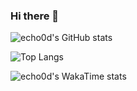 ### Hi there 👋

<!--
**echo0d/echo0d** is a ✨ _special_ ✨ repository because its `README.md` (this file) appears on your GitHub profile.

Here are some ideas to get you started:

- 🔭 I’m currently working on ...
- 🌱 I’m currently learning ...
- 👯 I’m looking to collaborate on ...
- 🤔 I’m looking for help with ...
- 💬 Ask me about ...
- 📫 How to reach me: ...
- 😄 Pronouns: ...
- ⚡ Fun fact: ...
-->
![echo0d's GitHub stats](https://github-readme-stats.vercel.app/api?username=echo0d&show_icons=true&theme=radical)

![Top Langs](https://github-readme-stats.vercel.app/api/top-langs/?username=echo0d&layout=compact)

![echo0d's WakaTime stats](https://github-readme-stats.vercel.app/api/wakatime?username=echo0d&layout=compact&hide_border=true)
